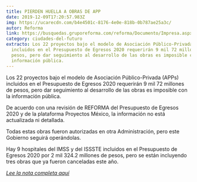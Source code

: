 ```yaml
---
title: PIERDEN HUELLA A OBRAS DE APP
date: 2019-12-09T17:20:57.983Z
img: https://ucarecdn.com/b4e4501c-8176-4e0e-818b-0b787ae25a3c/
autor: Reforma
link: https://busquedas.gruporeforma.com/reforma/Documento/Impresa.aspx?id=7242558|InfodexTextos&url=https://hemerotecalibre.reforma.com/20191209/interactiva/RNEG20191209-001.JPG&text=APP+
category: ciudades-del-futuro
extracto: Los 22 proyectos bajo el modelo de Asociación Público-Privada (APPs)
  incluidos en el Presupuesto de Egresos 2020 requerirán 9 mil 72 millones de
  pesos, pero dar seguimiento al desarrollo de las obras es imposible con la
  información pública.
---
```

<!--StartFragment-->

Los 22 proyectos bajo el modelo de Asociación Público-Privada (APPs) incluidos en el Presupuesto de Egresos 2020 requerirán 9 mil 72 millones de pesos, pero dar seguimiento al desarrollo de las obras es imposible con la información pública.

De acuerdo con una revisión de REFORMA del Presupuesto de Egresos 2020 y de la plataforma Proyectos México, la información no está actualizada ni detallada.

Todas estas obras fueron autorizadas en otra Administración, pero este Gobierno seguirá operándolas.

Hay 9 hospitales del IMSS y del ISSSTE incluidos en el Presupuesto de Egresos 2020 por 2 mil 324.2 millones de pesos, pero se están incluyendo tres obras que ya fueron canceladas este año.

*[Lee la nota completa aquí](https://busquedas.gruporeforma.com/reforma/Documento/Impresa.aspx?id=7242558|InfodexTextos&url=https://hemerotecalibre.reforma.com/20191209/interactiva/RNEG20191209-001.JPG&text=APP+)*

<!--EndFragment-->